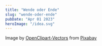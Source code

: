 ```yaml
---
title: "Wende oder Ende"
slug: "wende-oder-ende"
pubDate: "Apr 01 2023"
heroImage: "/idea.svg"
---
```


Image by <a href="https://pixabay.com/users/openclipart-vectors-30363/?utm_source=link-attribution&amp;utm_medium=referral&amp;utm_campaign=image&amp;utm_content=152213">OpenClipart-Vectors</a> from <a href="https://pixabay.com//?utm_source=link-attribution&amp;utm_medium=referral&amp;utm_campaign=image&amp;utm_content=152213">Pixabay</a>
